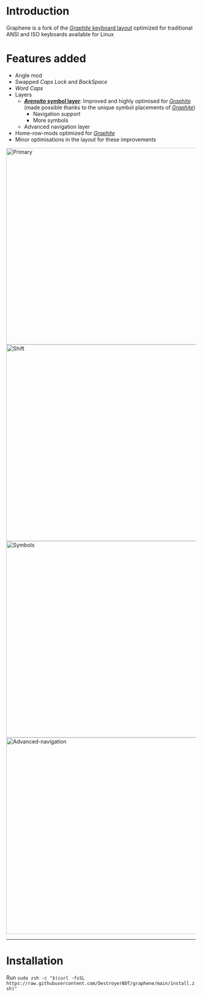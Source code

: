# Introduction
Graphene is a fork of the [*Graphite* keyboard layout](https://github.com/rdavison/graphite-layout) optimized for traditional ANSI and ISO keyboards available for Linux

# Features added
- Angle mod
- Swapped *Caps Lock* and *BackSpace*
- *Word Caps*
- Layers
  - **[*Arensito* symbol layer](https://www.pvv.org/~hakonhal/main.cgi/keyboard)**: Improved and highly optimised for [*Graphite*](https://github.com/rdavison/graphite-layout) (made possible thanks to the unique symbol placements of [*Graphite*](https://github.com/rdavison/graphite-layout))
    - Navigation support
    - More symbols
  - Advanced navigation layer
- Home-row-mods optimized for [*Graphite*](https://github.com/rdavison/graphite-layout)
- Minor optimisations in the layout for these improvements

<img width="1361" height="521" alt="Primary" src="https://github.com/user-attachments/assets/2a9c79d2-d0c2-4051-9123-387d6625fcc5" />
<img width="1361" height="521" alt="Shift" src="https://github.com/user-attachments/assets/eee2a270-d7f8-4ebb-a700-0384503510df" />
<img width="1361" height="521" alt="Symbols" src="https://github.com/user-attachments/assets/79472661-d60a-4905-a59e-d6645a753821" />
<img width="1361" height="521" alt="Advanced-navigation" src="https://github.com/user-attachments/assets/f24352e5-8164-4493-9ace-4766f7091f2d" />

---

# Installation
Run `sudo zsh -c "$(curl -fsSL https://raw.githubusercontent.com/DestroyerBDT/graphene/main/install.zsh)"`
